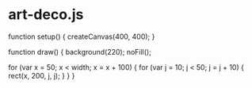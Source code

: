 # art-deco.js

function setup() {
  createCanvas(400, 400);
}

function draw() {
  background(220);
	noFill();
	
  for (var x = 50; x < width; x = x + 100) {
    for (var j = 10; j < 50; j = j + 10) {
			rect(x, 200, j, j);
		}
	}
}
